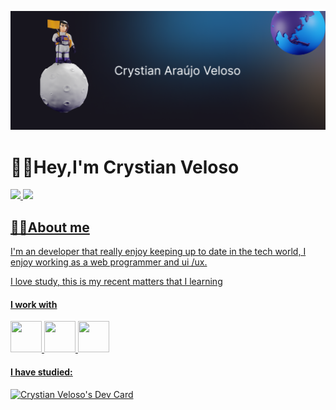 

![cover.gif](img/cover-git.png)

# 🖖🏻Hey,I'm Crystian Veloso
<div align="left">
  <a href="https://github.com/rafaballerini">
  <img height="180em" src="https://github-readme-stats.vercel.app/api?username=crystian97&show_icons=true&theme=dracula&include_all_commits=true&count_private=true"/>
  <img height="180em" src="https://github-readme-stats.vercel.app/api/top-langs/?username=crystian97&layout=compact&langs_count=7&theme=dracula"/>
</div>

## 👦🏻About me

I'm an developer that really enjoy keeping up to date in the tech world, I enjoy working as a web programmer and ui /ux.


I love study, this is my recent matters that I learning
<div>
<div align="left">
  <h4>I work with </h4>
<img width="50px" height="50px" src="https://cdn.jsdelivr.net/gh/devicons/devicon/icons/php/php-original.svg" />
  <img width="50px" height="50px" src="https://cdn.jsdelivr.net/gh/devicons/devicon/icons/javascript/javascript-original.svg" />
  <img width="50px" height="50px" src="https://cdn.jsdelivr.net/gh/devicons/devicon/icons/laravel/laravel-plain.svg" />




</div>
<div align="left">
<h4>I have studied: </h4>
<a href="https://app.daily.dev/crystian97"><img src="https://api.daily.dev/devcards/03bd67ff4210488ba5d70e0453dbce2f.png?r=fn4" width="400" alt="Crystian Veloso's Dev Card"/></a>
</div>
  </div>
